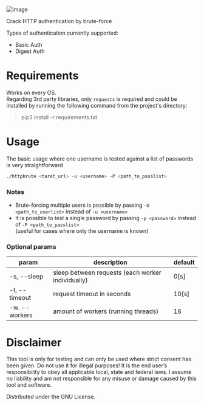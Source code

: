 ![image](https://user-images.githubusercontent.com/59119926/207055888-c8cc35d6-0f2a-4bd2-a8db-256287488649.png)

Crack HTTP authentication by brute-force

Types of authentication currently supported:
* Basic Auth
* Digest Auth


# Requirements
Works on every OS. </br>
Regarding 3rd party libraries, only `requests` is required and could be installed by running the following command from the project's directory:
> pip3 install -r requirements.txt

# Usage
The basic usage where one username is tested against a list of passwords is very straightforward
```bash
./httpbrute <taret_url> -u <username> -P <path_to_passlist>
```

### Notes
* Brute-forcing multiple users is possible by passing `-U <path_to_userlist>` instead of `-u <username>`
* It is possible to test a single password by passing `-p <password>` instead of `-P <path_to_passlist>`</br>
(useful for cases where only the username is known)
### Optional params
| param | description | default |
|---|---|---|
| -s, --sleep | sleep between requests (each worker individually) | 0[s] |
| -t, --timeout | request timeout in seconds | 10[s] |
| -w. --workers | amount of workers (running threads) | 16 |

# Disclaimer

This tool is only for testing and can only be used where strict consent has been given. Do not use it for illegal purposes! It is the end user’s responsibility to obey all applicable local, state and federal laws. I assume no liability and am not responsible for any misuse or damage caused by this tool and software.

Distributed under the GNU License.

